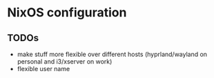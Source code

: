 # NixOS configuration

## TODOs
- make stuff more flexible over different hosts (hyprland/wayland on personal and i3/xserver on work)
- flexible user name

